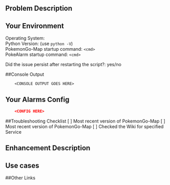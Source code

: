 <!--- ALL ISSUES CREATED NOT USING ONE OF THE BELOW ISSUE TEMPLATES WILL BE CLOSED WITHOUT RESPONSE --->
<!--- ALL ISSUES CREATED NOT USING ONE OF THE BELOW ISSUE TEMPLATES WILL BE CLOSED WITHOUT RESPONSE --->
<!--- ALL ISSUES CREATED NOT USING ONE OF THE BELOW ISSUE TEMPLATES WILL BE CLOSED WITHOUT RESPONSE --->
<!--- ALL ISSUES CREATED NOT USING ONE OF THE BELOW ISSUE TEMPLATES WILL BE CLOSED WITHOUT RESPONSE --->

<!--- Please add one of the following flairs to title if appropriate: [BUG] or [ENHANCEMENT] -->
<!--- Pick one of of the below templates and remove the other - either [BUG/USER SPEICFIC] or [ENHANCEMENT] --->


<!--- [BUG/USER SPECIFIC] Use this template if PokeAlarm is behaving in an incorrect or unexpected way.   --->
## Problem Description
<!--- Please describe the problem you are experiencing.  -->

## Your Environment
<!--- Please post as many details  -->
Operating System:  
Python Version: (use `python -V`)  
PokemonGo-Map startup command: `<cmd>`  
PokeAlarm startup command: `<cmd>`

Did the issue persist after restarting the script?: yes/no

##Console Output
<!--- Please post any relevant output provided from the PokeAlarm when you ran it -->
```
	<CONSOLE OUTPUT GOES HERE>
```

## Your Alarms Config
<!--- Please post the config for your alarms in the space below -->
<!--- Remove all person data such as API_KEYs or CHAT_IDs -->
```json
    <CONFIG HERE>
```

##Troubleshooting Checklist
[ ] Most recent version of PokemonGo-Map
[ ] Most recent version of PokemonGo-Map
[ ] Checked the Wiki for specified Service

<!--- END OF [BUG/USER SPECIFIC] TEMPLATE --------------------------------------------------------->
<!--- [ENHANCEMENT] Use this template if you have a suggestion for improving PokeAlarm  --->
## Enhancement Description
<!--- Please describe the improvement you are proposing.  -->

## Use cases
<!--- Please describe why you think this improvement will be useful -->

##Other Links
<!--- If you are suggesting a new service, please include a link to relevant API or Python module -->

<!--- END OF [ENHANCEMENT] TEMPLATE  --------------------------------------------------------------->